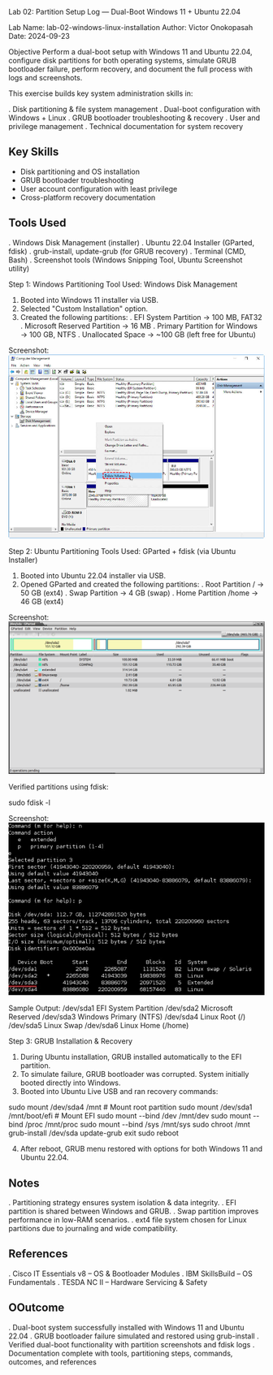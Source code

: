 Lab 02: Partition Setup Log — Dual-Boot Windows 11 + Ubuntu 22.04

Lab Name: lab-02-windows-linux-installation
Author: Victor Onokopasah
Date: 2024-09-23

Objective
Perform a dual-boot setup with Windows 11 and Ubuntu 22.04, configure disk partitions for both operating systems, simulate GRUB bootloader failure, perform recovery, and document the full process with logs and screenshots.

This exercise builds key system administration skills in:

. Disk partitioning & file system management
. Dual-boot configuration with Windows + Linux
. GRUB bootloader troubleshooting & recovery
. User and privilege management
. Technical documentation for system recovery

## Key Skills
- Disk partitioning and OS installation
- GRUB bootloader troubleshooting
- User account configuration with least privilege
- Cross-platform recovery documentation

## Tools Used
. Windows Disk Management (installer)
. Ubuntu 22.04 Installer (GParted, fdisk)
. grub-install, update-grub (for GRUB recovery)
. Terminal (CMD, Bash)
. Screenshot tools (Windows Snipping Tool, Ubuntu Screenshot utility)

Step 1: Windows Partitioning
Tool Used: Windows Disk Management

1. Booted into Windows 11 installer via USB.
2. Selected "Custom Installation" option.
3. Created the following partitions:
. EFI System Partition → 100 MB, FAT32
. Microsoft Reserved Partition → 16 MB
. Primary Partition for Windows → 100 GB, NTFS
. Unallocated Space → ~100 GB (left free for Ubuntu)

 Screenshot:
<img src="Images/windows11-partition.png.png" alt="Windows Partition" width="600"/>

Step 2: Ubuntu Partitioning
Tools Used: GParted + fdisk (via Ubuntu Installer)

1. Booted into Ubuntu 22.04 installer via USB.
2. Opened GParted and created the following partitions:
. Root Partition / → 50 GB (ext4)
. Swap Partition → 4 GB (swap)
. Home Partition /home → 46 GB (ext4)

 Screenshot:
<img src="Images/ubuntu-partition-gparted.png.png" alt="Ubuntu Partition" width="600"/>


Verified partitions using fdisk:

sudo fdisk -l

 Screenshot:
<img src="Images/fdisk-output.png.png" alt="fdisk Output" width="600"/>

Sample Output:
/dev/sda1  EFI System Partition
/dev/sda2  Microsoft Reserved
/dev/sda3  Windows Primary (NTFS)
/dev/sda4  Linux Root (/)
/dev/sda5  Linux Swap
/dev/sda6  Linux Home (/home)

Step 3: GRUB Installation & Recovery
1. During Ubuntu installation, GRUB installed automatically to the EFI partition.
2. To simulate failure, GRUB bootloader was corrupted. System initially booted directly into Windows.
3. Booted into Ubuntu Live USB and ran recovery commands:

sudo mount /dev/sda4 /mnt        # Mount root partition
sudo mount /dev/sda1 /mnt/boot/efi   # Mount EFI
sudo mount --bind /dev /mnt/dev
sudo mount --bind /proc /mnt/proc
sudo mount --bind /sys /mnt/sys
sudo chroot /mnt
grub-install /dev/sda
update-grub
exit
sudo reboot

4. After reboot, GRUB menu restored with options for both Windows 11 and Ubuntu 22.04.



## Notes
. Partitioning strategy ensures system isolation & data integrity.
. EFI partition is shared between Windows and GRUB.
. Swap partition improves performance in low-RAM scenarios.
. ext4 file system chosen for Linux partitions due to journaling and wide compatibility.


## References
. Cisco IT Essentials v8 – OS & Bootloader Modules
. IBM SkillsBuild – OS Fundamentals
. TESDA NC II – Hardware Servicing & Safety

## OOutcome
. Dual-boot system successfully installed with Windows 11 and Ubuntu 22.04
. GRUB bootloader failure simulated and restored using grub-install
. Verified dual-boot functionality with partition screenshots and fdisk logs
. Documentation complete with tools, partitioning steps, commands, outcomes, and references

